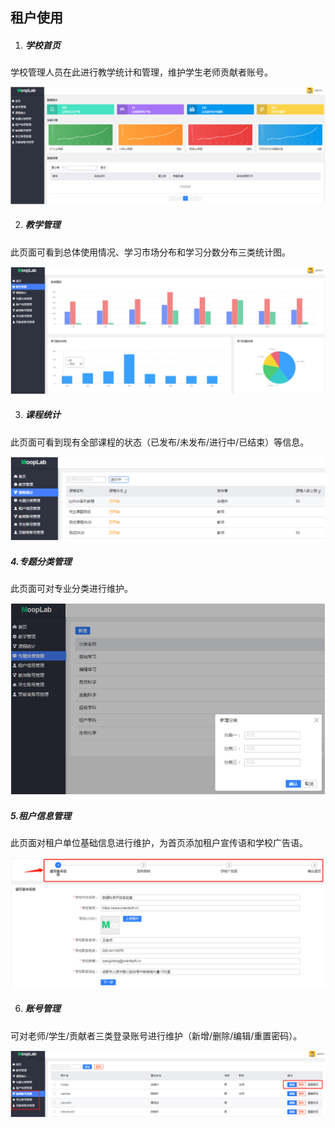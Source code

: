## 租户使用

1. ##### 学校首页

学校管理人员在此进行教学统计和管理，维护学生老师贡献者账号。

![img](./images/8-1.png )



2. ##### 教学管理

此页面可看到总体使用情况、学习市场分布和学习分数分布三类统计图。

![img](./images/8-2.png)



3. ##### 课程统计

此页面可看到现有全部课程的状态（已发布/未发布/进行中/已结束）等信息。

![img](./images/8-3.png)



##### 4.专题分类管理

此页面可对专业分类进行维护。

![img](./images/8-4.png)



##### 5.租户信息管理

此页面对租户单位基础信息进行维护，为首页添加租户宣传语和学校广告语。

![img](./images/8-5.png)



6. ##### 账号管理

可对老师/学生/贡献者三类登录账号进行维护（新增/删除/编辑/重置密码）。

![img](./images/8-6.png)